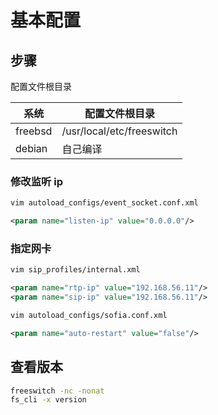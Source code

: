 # 基本配置

## 步骤

配置文件根目录

| 系统    | 配置文件根目录            |
| ------- | ------------------------- |
| freebsd | /usr/local/etc/freeswitch |
| debian  | 自己编译                  |

### 修改监听 ip

```sh
vim autoload_configs/event_socket.conf.xml
```

```xml
<param name="listen-ip" value="0.0.0.0"/>
```

### 指定网卡

```sh
vim sip_profiles/internal.xml
```

```xml
<param name="rtp-ip" value="192.168.56.11"/>
<param name="sip-ip" value="192.168.56.11"/>
```

```sh
vim autoload_configs/sofia.conf.xml
```

```xml
<param name="auto-restart" value="false"/>
```

## 查看版本

```sh
freeswitch -nc -nonat
fs_cli -x version
```
